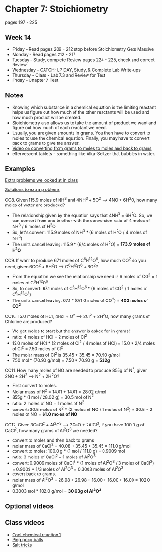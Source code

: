 # Chapter 7: Stoichiometry

pages 197 - 225

## Week 14

- Friday - Read pages 209 - 212 stop before Stoichiometry Gets Massive
- Monday - Read pages 212 - 217
- Tuesday - Study, complete Review pages 224 - 225, check and correct Review
- Wednesday - CATCH-UP DAY, Study, & Complete Lab Write-ups
- Thursday - Class - Lab 7.3 and Review for Test
- Friday - Chapter 7 Test 

## Notes

- Knowing which substance in a chemical equation is the limiting reactant helps us figure out how much of the other reactants will be used and how much product will be created.
- Stoichiometry also allows us to take the amount of product we want and figure out how much of each reactant we need.
- Usually, you are given amounts in grams. You then have to convert to moles to use the chemical equation. Finally, you may have to convert back to grams to give the answer.
- [Video on converting from grams to moles to moles and back to grams](https://youtu.be/LQq203gyftA)
- effervescent tablets - something like Alka-Seltzer that bubbles in water. 

## Examples

[Extra problems we looked at in class](https://bereanbuilders.com/olc/ddchem/ch7_exprob.pdf)

[Solutions to extra problems](https://bereanbuilders.com/olc/ddchem/ch7_exproba.pdf)

CC8. Given 115.9 moles of NH<sup>3</sup> and 4NH<sup>3</sup> + 5O<sup>2</sup> --> 4NO + 6H<sup>2</sup>O, how many moles of water are produced?
- The relationship given by the equation says that 4NH<sup>3</sup> = 6H<sup>2</sup>O. So, we can convert from one to other with the conversion ratio of 4 moles of NH<sup>3</sup> / 6 moles of H<sup>2</sup>O
- So, let's convert: 115.9 moles of NH<sup>3</sup> * (6 moles of H<sup>2</sup>O / 4 moles of NH<sup>3</sup>)
- The units cancel leaving: 115.9 * (6/4 moles of H<sup>2</sup>O) = **173.9 moles of H<sup>2</sup>O**

CC9. If want to produce 67.1 moles of C<sup>6</sup>H<sup>12</sup>O<sup>6</sup>, how much CO<sup>2</sup> do you need, given 6CO<sup>2</sup> + 6H<sup>2</sup>O --> C<sup>6</sup>H<sup>12</sup>O<sup>6</sup> + 6O<sup>2</sup>?
- From the equation we see the relationship we need is 6 moles of CO<sup>2</sup> = 1 moles of C<sup>6</sup>H<sup>12</sup>O<sup>6</sup>
- So, to convert: 67.1 moles of C<sup>6</sup>H<sup>12</sup>O<sup>6</sup> * (6 moles of CO<sup>2</sup> / 1 moles of C<sup>6</sup>H<sup>12</sup>O<sup>6</sup>)
- The units cancel leaving: 67.1 * (6/1 6 moles of CO<sup>2</sup>) = **403 moles of CO<sup>2</sup>**

CC10. 15.0 moles of HCl, 4Hcl + O<sup>2</sup> --> 2Cl<sup>2</sup> + 2H<sup>2</sup>O, how many grams of Chlorine are produced?
- We get moles to start but the answer is asked for in grams!
- ratio: 4 moles of HCl = 2 moles of Cl<sup>2</sup>
- 15.0 moles of HCl * (2 moles of Cl<sup>2</sup> / 4 moles of HCl) = 15.0 * 2/4 moles of Cl<sup>2</sup> = 7.50 moles of Cl<sup>2</sup>
- The molar mass of Cl<sup>2</sup> is 35.45 + 35.45 = 70.90 g/mol
- 7.50 mol * (70.90 g/mol) = 7.50 * 70.90 g = **532g**

CC11. How many moles of NO are needed to produce 855g of N<sup>2</sup>, given 2NO + 2H<sup>2</sup> --> N<sup>2</sup> + 2H<sup>2</sup>O?
- First convert to moles.
- Molar mass of N<sup>2</sup> = 14.01 + 14.01 = 28.02 g/mol
- 855g * (1 mol / 28.02 g) = 30.5 mol of N<sup>2</sup>
- ratio: 2 moles of NO = 1 moles of N<sup>2</sup>
- convert: 30.5 moles of N<sup>2</sup> * (2 moles of NO / 1 moles of N<sup>2</sup>) = 30.5 * 2 moles of NO = **61.0 moles of NO**

CC12. Given 3CaCl<sup>2</sup> + Al<sup>2</sup>O<sup>3</sup> --> 3CaO + 2AlCl<sup>3</sup>, if you have 100.0 g of CaCl<sup>2</sup>, how many grams of Al<sup>2</sup>O<sup>3</sup> are needed?
- convert to moles and then back to grams
- molar mass of CaCl<sup>2</sup> = 40.08 + 35.45 + 35.45 = 111.0 g/mol
- convert to moles: 100.0 g * (1 mol / 111.0 g) = 0.9009 mol
- ratio: 3 moles of CaCl<sup>2</sup> = 1 moles of Al<sup>2</sup>O<sup>3</sup>
- convert: 0.9009 moles of CaCl<sup>2</sup> * (1 moles of Al<sup>2</sup>O<sup>3</sup> / 3 moles of CaCl<sup>2</sup>) = 0.9009 * 1/3 moles of Al<sup>2</sup>O<sup>3</sup> = 0.3003 moles of Al<sup>2</sup>O<sup>3</sup>
- covert back to grams.
- molar mass of Al<sup>2</sup>O<sup>3</sup> = 26.98 + 26.98 + 16.00 + 16.00 + 16.00 = 102.0 g/mol
- 0.3003 mol * 102.0 g/mol = **30.63g of Al<sup>2</sup>O<sup>3</sup>**

## Optional videos

## Class videos

- [Cool chemical reaction 1](https://www.youtube.com/watch?v=C5tOEBmBAHg)
- [Ping pong balls](https://www.youtube.com/watch?v=mYsaLgvzkS0)
- [Salt tricks](https://www.youtube.com/watch?v=skHMzL95yCk)
